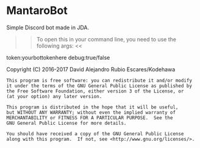 # MantaroBot

Simple Discord bot made in JDA.

>> To open this in your command line, you need to use the following args: <<

token:yourbottokenhere
debug:true/false


Copyright (C) 2016-2017 David Alejandro Rubio Escares/Kodehawa

    This program is free software: you can redistribute it and/or modify
    it under the terms of the GNU General Public License as published by
    the Free Software Foundation, either version 3 of the License, or
    (at your option) any later version.

    This program is distributed in the hope that it will be useful,
    but WITHOUT ANY WARRANTY; without even the implied warranty of
    MERCHANTABILITY or FITNESS FOR A PARTICULAR PURPOSE.  See the
    GNU General Public License for more details.

    You should have received a copy of the GNU General Public License
    along with this program.  If not, see <http://www.gnu.org/licenses/>.
